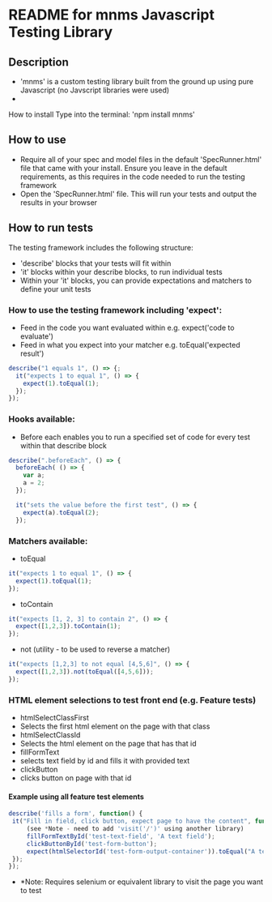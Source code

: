 # README for mnms Javascript Testing Library

##  Description
* 'mnms' is a custom testing library built from the ground up using pure Javascript (no Javscript libraries were used)
*

How to install
Type into the terminal: 'npm install mnms'

## How to use
* Require all of your spec and model files in the default 'SpecRunner.html' file that came with your install. Ensure you leave in the default requirements, as this requires in the code needed to run the testing framework
* Open the 'SpecRunner.html' file. This will run your tests and output the results in your browser

## How to run tests
The testing framework includes the following structure:
* 'describe' blocks that your tests will fit within
* 'it' blocks within your describe blocks, to run individual tests
* Within your 'it' blocks, you can provide expectations and matchers to define your unit tests

### How to use the testing framework including 'expect':
* Feed in the code you want evaluated within e.g. expect('code to evaluate')
* Feed in what you expect into your matcher e.g. toEqual('expected result')
```javascript
describe("1 equals 1", () => {;
  it("expects 1 to equal 1", () => {
    expect(1).toEqual(1);
  });
});
```

### Hooks available:
* Before each enables you to run a specified set of code for every test within that describe block
```javascript
describe(".beforeEach", () => {
  beforeEach( () => {
    var a;
    a = 2;
  });

  it("sets the value before the first test", () => {
    expect(a).toEqual(2);
  });
```

### Matchers available:
* toEqual
```javascript
it("expects 1 to equal 1", () => {
  expect(1).toEqual(1);
});
```
* toContain
```javascript
it("expects [1, 2, 3] to contain 2", () => {
  expect([1,2,3]).toContain(1);
});
```
* not (utility - to be used to reverse a matcher)
```javascript
it("expects [1,2,3] to not equal [4,5,6]", () => {
  expect([1,2,3]).not(toEqual([4,5,6]));
});
```

### HTML element selections to test front end (e.g. Feature tests)
* htmlSelectClassFirst
 * Selects the first html element on the page with that class
* htmlSelectClassId
 * Selects the html element on the page that has that id
* fillFormText
 * selects text field by id and fills it with provided text
* clickButton
 * clicks button on page with that id
####  Example using all feature test elements
 ```javascript
describe('fills a form', function() {
  it("Fill in field, click button, expect page to have the content", function(){
      (see *Note - need to add 'visit('/')' using another library)
      fillFormTextById('test-text-field', 'A text field');
      clickButtonById('test-form-button');
      expect(htmlSelectorId('test-form-output-container')).toEqual("A text field");
  });
});
 ```
* *Note: Requires selenium or equivalent library to visit the page you want to test
